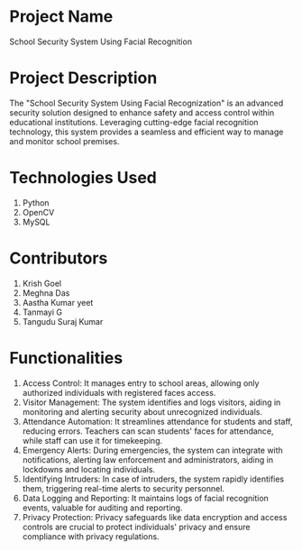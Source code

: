 # Project Name
School Security System Using Facial Recognition
# Project Description
The "School Security System Using Facial Recognization" is an advanced security solution designed to enhance safety and access control within educational institutions. Leveraging cutting-edge facial recognition technology, this system provides a seamless and efficient way to manage and monitor school premises.
# Technologies Used
 1. Python 
 2. OpenCV
 3. MySQL
# Contributors
 1. Krish Goel
 2. Meghna Das
 3. Aastha Kumar yeet
 4. Tanmayi G
 5. Tangudu Suraj Kumar
# Functionalities
1. Access Control: It manages entry to school areas, allowing only authorized individuals with registered faces access.
2. Visitor Management: The system identifies and logs visitors, aiding in monitoring and alerting security about unrecognized individuals.
3. Attendance Automation: It streamlines attendance for students and staff, reducing errors. Teachers can scan students' faces for attendance, while staff can use it for timekeeping.
4. Emergency Alerts: During emergencies, the system can integrate with notifications, alerting law enforcement and administrators, aiding in lockdowns and locating individuals.
5. Identifying Intruders: In case of intruders, the system rapidly identifies them, triggering real-time alerts to security personnel.
6. Data Logging and Reporting: It maintains logs of facial recognition events, valuable for auditing and reporting.
7. Privacy Protection: Privacy safeguards like data encryption and access controls are crucial to protect individuals' privacy and ensure compliance with privacy regulations.
